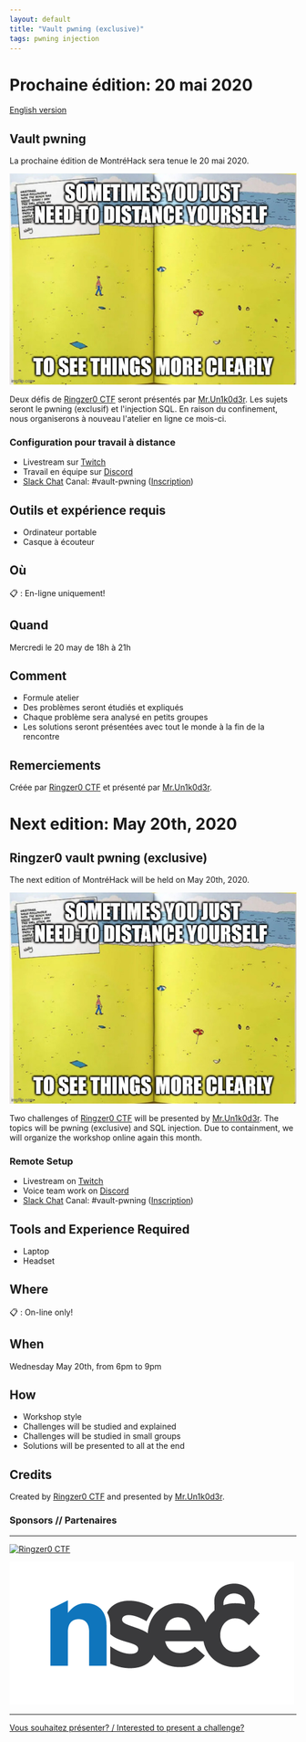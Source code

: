 ```yaml
---
layout: default
title: "Vault pwning (exclusive)"
tags: pwning injection
---
```


# Prochaine édition: 20 mai 2020

[English version](#english)

## Vault pwning

La prochaine édition de MontréHack sera tenue le 20 mai 2020.

![vault-pwning](/images/2020-05_vault-pwning.png)

Deux défis de [Ringzer0 CTF](https://ringzer0ctf.com/) seront présentés par [Mr.Un1k0d3r](https://twitter.com/MrUn1k0d3r). Les sujets seront le pwning (exclusif) et l'injection SQL.
En raison du confinement, nous organiserons à nouveau l'atelier en ligne ce mois-ci.

### Configuration pour travail à distance

* Livestream sur [Twitch](https://twitch.tv/montrehack)
* Travail en équipe sur [Discord](https://https://discord.gg/XPjpAvP)
* [Slack Chat](https://montrehack.slack.com/) Canal: #vault-pwning ([Inscription](https://montrehack-slack-signup.herokuapp.com/))  

## Outils et expérience requis

* Ordinateur portable
* Casque à écouteur

## Où

:clipboard: : En-ligne uniquement!

## Quand

Mercredi le 20 may de 18h à 21h

## Comment
 
* Formule atelier
* Des problèmes seront étudiés et expliqués
* Chaque problème sera analysé en petits groupes
* Les solutions seront présentées avec tout le monde à la fin de la rencontre

## Remerciements

Créée par [Ringzer0 CTF](https://ringzer0ctf.com/) et présenté par [Mr.Un1k0d3r](https://twitter.com/MrUn1k0d3r).

<a id="english"></a>

# Next edition: May 20th, 2020

## Ringzer0 vault pwning (exclusive)

The next edition of MontréHack will be held on May 20th, 2020.

![vault-pwning](/images/2020-05_vault-pwning.png)

Two challenges of [Ringzer0 CTF](https://ringzer0ctf.com/) will be presented by [Mr.Un1k0d3r](https://twitter.com/MrUn1k0d3r). The topics will be pwning (exclusive) and SQL injection.
Due to containment, we will organize the workshop online again this month.

### Remote Setup

* Livestream on [Twitch](https://twitch.tv/montrehack)
* Voice team work on [Discord](https://https://discord.gg/XPjpAvP)
* [Slack Chat](https://montrehack.slack.com/) Canal: #vault-pwning ([Inscription](https://montrehack-slack-signup.herokuapp.com/))

## Tools and Experience Required

* Laptop
* Headset

## Where

:clipboard: : On-line only!

## When

Wednesday May 20th, from 6pm to 9pm

## How

* Workshop style
* Challenges will be studied and explained
* Challenges will be studied in small groups
* Solutions will be presented to all at the end

## Credits

Created by [Ringzer0 CTF](https://ringzer0ctf.com/) and presented by [Mr.Un1k0d3r](https://twitter.com/MrUn1k0d3r).

### Sponsors // Partenaires

<hr/>

[![Ringzer0 CTF](https://ringzer0ctf.com/images/logo.png)](https://ringzer0ctf.com)

[![NorthSec](/images/nsec_logo.png)](https://nsec.io/)

<hr/>

[Vous souhaitez présenter? / Interested to present a challenge?](https://github.com/montrehack/montrehack.github.com/wiki/Present-at-Montrehack)
